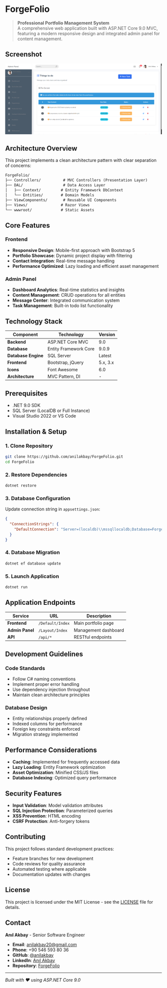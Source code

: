 # ForgeFolio

> **Professional Portfolio Management System**  
> A comprehensive web application built with ASP.NET Core 9.0 MVC, featuring a modern responsive design and integrated admin panel for content management.

## Screenshot

![ForgeFolio Dashboard](./portfolyo.png)

## Architecture Overview

This project implements a clean architecture pattern with clear separation of concerns:

```
ForgeFolio/
├── Controllers/          # MVC Controllers (Presentation Layer)
├── DAL/                  # Data Access Layer
│   ├── Context/         # Entity Framework DbContext
│   └── Entities/        # Domain Models
├── ViewComponents/       # Reusable UI Components
├── Views/               # Razor Views
└── wwwroot/             # Static Assets
```

## Core Features

### Frontend
- **Responsive Design**: Mobile-first approach with Bootstrap 5
- **Portfolio Showcase**: Dynamic project display with filtering
- **Contact Integration**: Real-time message handling
- **Performance Optimized**: Lazy loading and efficient asset management

### Admin Panel
- **Dashboard Analytics**: Real-time statistics and insights
- **Content Management**: CRUD operations for all entities
- **Message Center**: Integrated communication system
- **Task Management**: Built-in todo list functionality

## Technology Stack

| Component | Technology | Version |
|-----------|------------|---------|
| **Backend** | ASP.NET Core MVC | 9.0 |
| **Database** | Entity Framework Core | 9.0.9 |
| **Database Engine** | SQL Server | Latest |
| **Frontend** | Bootstrap, jQuery | 5.x, 3.x |
| **Icons** | Font Awesome | 6.0 |
| **Architecture** | MVC Pattern, DI | - |

## Prerequisites

- .NET 9.0 SDK
- SQL Server (LocalDB or Full Instance)
- Visual Studio 2022 or VS Code

## Installation & Setup

### 1. Clone Repository
```bash
git clone https://github.com/anilakbay/ForgeFolio.git
cd ForgeFolio
```

### 2. Restore Dependencies
```bash
dotnet restore
```

### 3. Database Configuration
Update connection string in `appsettings.json`:
```json
{
  "ConnectionStrings": {
    "DefaultConnection": "Server=(localdb)\\mssqllocaldb;Database=ForgeFolioDB;Trusted_Connection=true;"
  }
}
```

### 4. Database Migration
```bash
dotnet ef database update
```

### 5. Launch Application
```bash
dotnet run
```

## Application Endpoints

| Service | URL | Description |
|---------|-----|-------------|
| **Frontend** | `/Default/Index` | Main portfolio page |
| **Admin Panel** | `/Layout/Index` | Management dashboard |
| **API** | `/api/*` | RESTful endpoints |

## Development Guidelines

### Code Standards
- Follow C# naming conventions
- Implement proper error handling
- Use dependency injection throughout
- Maintain clean architecture principles

### Database Design
- Entity relationships properly defined
- Indexed columns for performance
- Foreign key constraints enforced
- Migration strategy implemented

## Performance Considerations

- **Caching**: Implemented for frequently accessed data
- **Lazy Loading**: Entity Framework optimization
- **Asset Optimization**: Minified CSS/JS files
- **Database Indexing**: Optimized query performance

## Security Features

- **Input Validation**: Model validation attributes
- **SQL Injection Protection**: Parameterized queries
- **XSS Prevention**: HTML encoding
- **CSRF Protection**: Anti-forgery tokens

## Contributing

This project follows standard development practices:
- Feature branches for new development
- Code reviews for quality assurance
- Automated testing where applicable
- Documentation updates with changes

## License

This project is licensed under the MIT License - see the [LICENSE](LICENSE) file for details.

## Contact

**Anıl Akbay** - Senior Software Engineer  
- **Email**: anilakbay20@gmail.com  
- **Phone**: +90 546 593 80 36  
- **GitHub**: [@anilakbay](https://github.com/anilakbay)  
- **LinkedIn**: [Anıl Akbay](https://linkedin.com/in/anilakbay)  
- **Repository**: [ForgeFolio](https://github.com/anilakbay/ForgeFolio)

---

*Built with ❤️ using ASP.NET Core 9.0*
